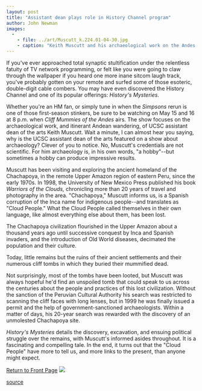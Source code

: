 ```yaml
---
layout: post
title: "Assistant dean plays role in History Channel program"
author: John Newman
images:
  -
    - file: ../art/Muscutt_k.224.01-04-30.jpg
    - caption: "Keith Muscutt and his archaeological work on the Andes Mountains will be featured on the History's Mysteries program."
---
```


If you've ever approached total synaptic stultification under the relentless fatuity of TV network programming, or felt like you were going to claw through the wallpaper if you heard one more inane sitcom laugh track, you've probably gotten on your remote and surfed some of those esoteric, double-digit cable combers. You may have even discovered the History Channel and one of its popular offerings: _History's Mysteries._

Whether you're an HM fan, or simply tune in when the _Simpsons_ rerun is one of those first-season stinkers, be sure to be watching on May 15 and 16 at 8 p.m. when _Cliff Mummies of the Andes_ airs. The show focuses on the archaeological work, and itinerant Andean wandering, of UCSC assistant dean of the arts Keith Muscutt. Wait a minute, I can almost hear you saying, why is the UCSC assistant dean of the arts featured on a show about archaeology? Clever of you to notice. No, Muscutt's credentials are not scientific. For him archaeology is, in his own words, "a hobby"--but sometimes a hobby can produce impressive results.

Muscutt has been visiting and exploring the ancient homeland of the Chachapoya, in the remote Upper Amazon region of eastern Peru, since the early 1970s. In 1998, the University of New Mexico Press published his book _Warriors of the Clouds,_ chronicling more than 20 years of travel and photography in the area. "Chachapoya," Muscutt informs us, is a Spanish corruption of the Inca name for indigenous people--and translates as "Cloud People." What the Cloud People called themselves in their own language, like almost everything else about them, has been lost.

The Chachapoya civilization flourished in the Upper Amazon about a thousand years ago until successive conquest by Inca and Spanish invaders, and the introduction of Old World diseases, decimated the population and their culture.

Today, little remains but the ruins of their ancient settlements and their numerous cliff tombs in which they buried their mummified dead.

Not surprisingly, most of the tombs have been looted, but Muscutt was always hopeful he'd find an unspoiled tomb that could speak to us across the centuries about the people and practices of this lost civilization. Without the sanction of the Peruvian Cultural Authority his search was restricted to scanning the cliff faces with long lenses, but in 1999 he was finally issued a permit and the help of government-sanctioned archaeologists. Within a matter of days, his 20-year search was rewarded with the discovery of an unmolested Chachapoya site.

_History's Mysteries_ details the discovery, excavation, and ensuing political struggle over the remains, with Muscutt's informed asides throughout. It is a fascinating and compelling tale. In the end, it turns out that the "Cloud People" have more to tell us, and more links to the present, than anyone might expect.

  
[Return to Front Page][1] ![ ][2]

[1]: ../../index.html
[2]: ../../images/trans.gif

[source](http://www1.ucsc.edu/currents/00-01/04-30/history.html "Permalink to history")
